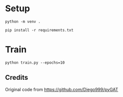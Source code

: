 

# Setup

```
python -m venv .

pip install -r requirements.txt
``````

# Train

```
python train.py --epochs=10
```

## Credits

Original code from https://github.com/Diego999/pyGAT